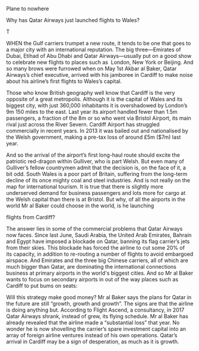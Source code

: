 Plane to nowhere

Why has Qatar Airways just launched flights to Wales?

T

WHEN the Gulf carriers trumpet a new route, it tends to be one that goes to a major city with an international reputation. The big three—Emirates of Dubai, Etihad of Abu Dhabi and Qatar Airways—usually put on a good show to celebrate new flights to places such as  London, New York or Beijing. And so many brows were furrowed when on May 1st Akbar al Baker, Qatar Airways’s chief executive, arrived with his jamboree in Cardiff to make noise about his airline’s first flights to Wales’s capital.

Those who know British geography well know that Cardiff is the very opposite of a great metropolis. Although it is the capital of Wales and its biggest city, with just 360,000 inhabitants it is overshadowed by London’s 9m 150 miles to the east. Last year its airport handled fewer than 1.5m passengers, a fraction of the 8m or so who went via Bristol Airport, its main rival just across the River Severn. Cardiff Airport has struggled commercially in recent years. In 2013 it was bailed out and nationalised by the Welsh government, making a pre-tax loss of around £5m ($7m) last year.

And so the arrival of the airport’s first long-haul route should excite the patriotic red-dragon within Gulliver, who is part Welsh. But even many of Gulliver’s fellow countrymen admit that the decision is, on the face of it, a bit odd. South Wales is a poor part of Britain, suffering from the long-term decline of its once mighty coal and steel industries. And is not really on the map for international tourism. It is true that there is slightly more underserved demand for business passengers and lots more for cargo at the Welsh capital than there is at Bristol. But why, of all the airports in the world Mr al Baker could choose in the world, is he launching 

flights from Cardiff?

The answer lies in some of the commercial problems that Qatar Airways now faces. Since last June, Saudi Arabia, the United Arab Emirates, Bahrain and Egypt have imposed a blockade on Qatar, banning its flag carrier’s jets from their skies. This blockade has forced the airline to cut some 20% of its capacity, in addition to re-routing a number of flights to avoid embargoed airspace. And Emirates and the three big Chinese carriers, all of which are much bigger than Qatar, are dominating the international connections business at primary airports in the world's biggest cities. And so Mr al Baker wants to focus on secondary airports in out of the way places such as Cardiff to put bums on seats:

Will this strategy make good money? Mr al Baker says the plans for Qatar in the future are still “growth, growth and growth”. The signs are that the airline is doing anything but. According to Flight Ascend, a consultancy, in 2017 Qatar Airways shrank, instead of grew, its flying schedule. Mr al Baker has already revealed that the airline made a “substantial loss” that year. No wonder he is now shovelling the carrier’s spare investment capital into an array of foreign airline ventures instead of his own operations. Qatar’s arrival in Cardiff may be a sign of desperation, as much as it is growth.